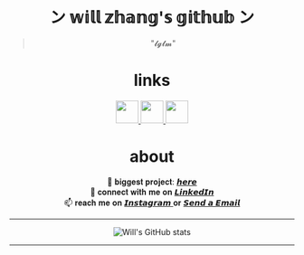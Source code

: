 

<h1 align="center">  ン 𝕨𝕚𝕝𝕝 𝕫𝕙𝕒𝕟𝕘'𝕤 𝕘𝕚𝕥𝕙𝕦𝕓 ン </h1>

<div align="center"> 
  
> "𝓵𝓰𝓽𝓶" 
  
 </div>
 
 
<!--
**notwz/notwz** is a ✨ _special_ ✨ repository because its `README.md` (this file) appears on your GitHub profile.

Here are some ideas to get you started:

- 🔭 I’m currently working on ...
- 🌱 I’m currently learning ...
- 👯 I’m looking to collaborate on ...
- 🤔 I’m looking for help with ...
- 💬 Ask me about ...
- 📫 How to reach me: ...
- 😄 Pronouns: ...
- ⚡ Fun fact: ...
-->

<div align="center"> 
  
# links 

<a href="https://www.linkedin.com/in/notwz/"> 
<img src="https://cdn-icons-png.flaticon.com/512/174/174857.png" height=40px />
</a>

<a href="https://www.instagram.com/notwillzhang/">
<img src="https://upload.wikimedia.org/wikipedia/commons/thumb/a/a5/Instagram_icon.png/2048px-Instagram_icon.png" height=40px />
</a> 
<a href = "mailto: wz282@cornell.edu"> <img src="https://icons-for-free.com/download-icon-google+mail+icon-1320192249286867468_512.png" height=40px /> </a>
 </div> 
 
 <div align="center">
  
# about 


<div align="center"> 
🔭 𝐛𝐢𝐠𝐠𝐞𝐬𝐭 𝐩𝐫𝐨𝐣𝐞𝐜𝐭: <a href="https://chinadelightmd.com"> 𝙝𝙚𝙧𝙚 </a> 
</div> 

<div align="center"> 
👔 𝐜𝐨𝐧𝐧𝐞𝐜𝐭 𝐰𝐢𝐭𝐡 𝐦𝐞 𝐨𝐧 <a href="https://www.linkedin.com/in/notwz/"> 𝙇𝙞𝙣𝙠𝙚𝙙𝙄𝙣 </a>
  </div> 
  
 <div align="center"> 
📫 𝐫𝐞𝐚𝐜𝐡 𝐦𝐞 𝐨𝐧 <a href="https://www.instagram.com/notwillzhang/"> 𝙄𝙣𝙨𝙩𝙖𝙜𝙧𝙖𝙢 </a> 𝐨𝐫 <a href = "mailto: wz282@cornell.edu"> 𝙎𝙚𝙣𝙙 𝙖 𝙀𝙢𝙖𝙞𝙡</a>
</div> 
  
  </div> 

<div> 
  
  ----
  
  </div> 
<div align="center">
  
![Will's GitHub stats](https://github-readme-stats.vercel.app/api?username=notwz&count_private=true&hide=star,contribss&show_icons=true&theme=dark)
 
</div>

---- 


